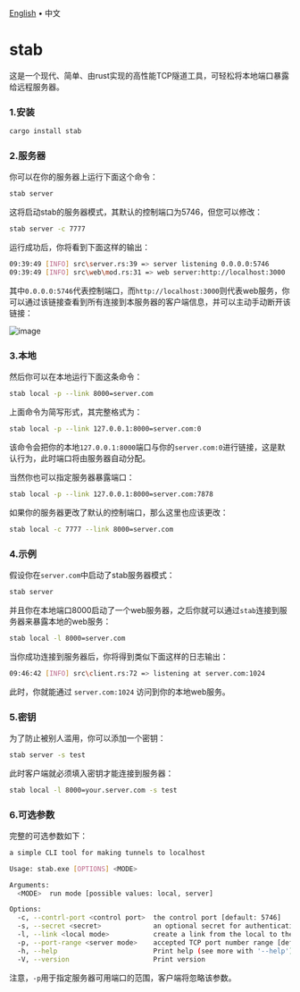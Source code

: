 <p align="left">
    <a href="readme.md">English</a>
    <span> • </span>
    <span>中文</span>
</p>


# stab

这是一个现代、简单、由rust实现的高性能TCP隧道工具，可轻松将本地端口暴露给远程服务器。

### 1.安装

```bash
cargo install stab
```

### 2.服务器

你可以在你的服务器上运行下面这个命令：

```bash
stab server
```

这将启动stab的服务器模式，其默认的控制端口为5746，但您可以修改：

```bash
stab server -c 7777
```

运行成功后，你将看到下面这样的输出：

```bash
09:39:49 [INFO] src\server.rs:39 => server listening 0.0.0.0:5746
09:39:49 [INFO] src\web\mod.rs:31 => web server:http://localhost:3000
```

其中`0.0.0.0:5746`代表控制端口，而`http://localhost:3000`则代表web服务，你可以通过该链接查看到所有连接到本服务器的客户端信息，并可以主动手动断开该链接：

![image](https://github.com/ys928/stab/assets/80371119/4fce5945-02c0-49bb-8c46-8b6d53af7617)

### 3.本地

然后你可以在本地运行下面这条命令：

```bash
stab local -p --link 8000=server.com
```

上面命令为简写形式，其完整格式为：

```bash
stab local -p --link 127.0.0.1:8000=server.com:0
```

该命令会把你的本地`127.0.0.1:8000`端口与你的`server.com:0`进行链接，这是默认行为，此时端口将由服务器自动分配。

当然你也可以指定服务器暴露端口：

```bash
stab local -p --link 127.0.0.1:8000=server.com:7878
```


如果你的服务器更改了默认的控制端口，那么这里也应该更改：

```bash
stab local -c 7777 --link 8000=server.com
```

### 4.示例

假设你在`server.com`中启动了stab服务器模式：

```bash
stab server
```

并且你在本地端口8000启动了一个web服务器，之后你就可以通过`stab`连接到服务器来暴露本地的web服务：

```bash
stab local -l 8000=server.com
```

当你成功连接到服务器后，你将得到类似下面这样的日志输出：

```bash
09:46:42 [INFO] src\client.rs:72 => listening at server.com:1024
```

此时，你就能通过 `server.com:1024` 访问到你的本地web服务。

### 5.密钥

为了防止被别人滥用，你可以添加一个密钥：

```bash
stab server -s test
```

此时客户端就必须填入密钥才能连接到服务器：

```bash
stab local -l 8000=your.server.com -s test
```


### 6.可选参数

完整的可选参数如下：

```bash
a simple CLI tool for making tunnels to localhost

Usage: stab.exe [OPTIONS] <MODE>

Arguments:
  <MODE>  run mode [possible values: local, server]

Options:
  -c, --contrl-port <control port>  the control port [default: 5746]
  -s, --secret <secret>             an optional secret for authentication
  -l, --link <local mode>           create a link from the local to the server [default: 127.0.0.1:8080=127.0.0.1:0]
  -p, --port-range <server mode>    accepted TCP port number range [default: 1024-65535]
  -h, --help                        Print help (see more with '--help')
  -V, --version                     Print version
```

注意，`-p`用于指定服务器可用端口的范围，客户端将忽略该参数。